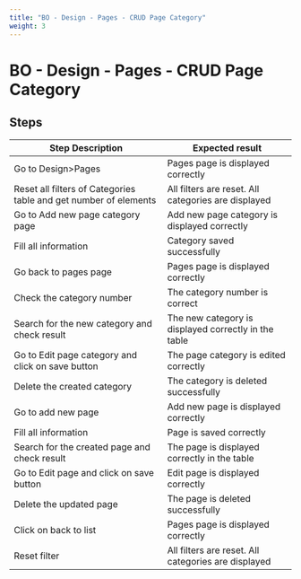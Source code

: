 ```yaml
---
title: "BO - Design - Pages - CRUD Page Category"
weight: 3
---
```


# BO - Design - Pages - CRUD Page Category
## Steps
| Step Description | Expected result |
| ----- | ----- |
| Go to Design>Pages | Pages page is displayed correctly |
| Reset all filters of Categories table and get number of elements | All filters are reset. All categories are displayed |
| Go to Add new page category page | Add new page category is displayed correctly |
| Fill all information | Category saved successfully |
| Go back to pages page | Pages page is displayed correctly |
| Check the category number | The category number is correct |
| Search for the new category and check result | The new category is displayed correctly in the table |
| Go to Edit page category and click on save button | The page category is edited correctly |
| Delete the created category | The category is deleted successfully |
| Go to add new page | Add new page is displayed correctly |
| Fill all information | Page is saved correctly |
| Search for the created page and check result | The page is displayed correctly in the table |
| Go to Edit page and click on save button | Edit page is displayed correctly |
| Delete the updated page | The page is deleted successfully |
| Click on back to list | Pages page is displayed correctly |
| Reset filter | All filters are reset. All categories are displayed |
